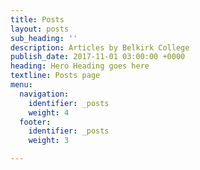 ```yaml
---
title: Posts
layout: posts
sub_heading: ''
description: Articles by Belkirk College
publish_date: 2017-11-01 03:00:00 +0000
heading: Hero Heading goes here
textline: Posts page
menu:
  navigation:
    identifier: _posts
    weight: 4
  footer:
    identifier: _posts
    weight: 3

---
```

